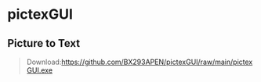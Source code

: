 # pictexGUI
## Picture to Text
>Download:https://github.com/BX293APEN/pictexGUI/raw/main/pictexGUI.exe
